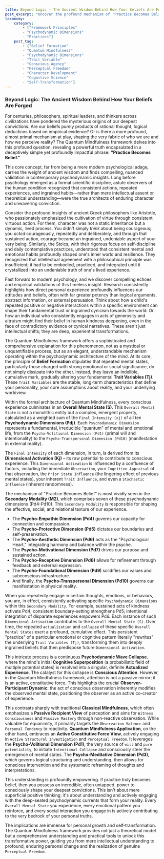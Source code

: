 ```yaml
---
title: Beyond Logic - The Ancient Wisdom Behind How Your Beliefs Are Forged
post_excerpt: "Uncover the profound mechanism of 'Practice Becomes Belief' within the Quantum Mindfulness framework. This article reveals how repeated mental states, particularly those charged with emotional and social significance, don't just pass away, but actively sculpt your deepest convictions by altering your fundamental psychological traits. Discover how ancient wisdom and modern psychology converge to empower you to consciously shape your reality."
taxonomy:
    category:
        - ["Framework Principles"
        - "Psychodynamic Dimensions"
        - "Practices"]
    post_tag:
        - ["Belief Formation"
        - "Quantum Mindfulness"
        - "Psychodynamic Dimensions"
        - "Trait Variable"
        - "Conscious Agency"
        - "Perceptual Freedom"
        - "Character Development"
        - "Cognitive Science"
        - "Self-Transformation"]
---
```

### Beyond Logic: The Ancient Wisdom Behind How Your Beliefs Are Forged

For centuries, philosophers, spiritual leaders, and thinkers across civilizations have pondered the mysterious origins of our deepest convictions. Are our beliefs purely products of rational thought, logical deductions based on empirical evidence? Or is there a more profound, almost primal mechanism at play, shaping the very fabric of who we are and how we perceive reality? The Quantum Mindfulness framework delves into this profound question, revealing a powerful truth encapsulated in a deceptively simple yet profoundly impactful phrase: **"Practice Becomes Belief."**

This core concept, far from being a mere modern psychological adage, carries the weight of ancient wisdom and finds compelling, nuanced validation in contemporary psychodynamic insights. Long before psychology emerged as a formal scientific discipline, astute observers of the human condition recognized that consistent actions, repeated experiences, and ingrained habits—rather than mere intellectual assent or theoretical understanding—were the true architects of enduring character and unwavering conviction.

Consider the profound insights of ancient Greek philosophers like Aristotle, who passionately emphasized the cultivation of virtue through consistent virtuous action. For them, character was not a static inheritance but a dynamic, lived process. You didn't simply *think* about being courageous; you *acted* courageously, repeatedly and deliberately, and through that sustained action, courage became an ingrained, undeniable aspect of your very being. Similarly, the Stoics, with their rigorous focus on self-discipline and daily contemplative practices, understood that consistent mental and emotional habits profoundly shaped one's inner world and resilience. They recognized that intellectual agreement with a philosophical principle was insufficient; it had to be embodied, practiced, and integrated until it crystallized into an undeniable truth of one's lived experience.

Fast forward to modern psychology, and we discover compelling echoes and empirical validations of this timeless insight. Research consistently highlights how direct personal experience profoundly influences our attitudes and beliefs, often with far greater potency than logical arguments, abstract information, or external persuasion. Think about how a child's repeated positive or negative interactions within a specific environment can shape their fundamental trust or ingrained cynicism towards the world. Or how an individual who consistently engages in acts of generosity and altruism might find their belief in human kindness deepening, even in the face of contradictory evidence or cynical narratives. These aren't just intellectual shifts; they are deep, experiential transformations.

The Quantum Mindfulness framework offers a sophisticated and comprehensive explanation for this phenomenon, not as a mystical or unquantifiable process, but as an elegant, understandable mechanism operating within the psychodynamic architecture of the mind. At its core, the principle of **Belief Formation** stipulates that repeated mental states, particularly those charged with strong emotional or social significance, do not simply dissipate into the ether. Instead, they leave an indelible, cumulative mark, gradually altering your fundamental **Trait Variables (Tj)**. These `Trait Variables` are the stable, long-term characteristics that define your personality, your core assumptions about reality, and your underlying worldview.

Within the formal architecture of Quantum Mindfulness, every conscious experience culminates in an **Overall Mental State (S)**. This `Overall Mental State` is not a monolithic entity but a complex, emergent property, calculated as a weighted sum of the `Final Intensity (xj)` of all ten **Psychodynamic Dimensions (Pdj)**. Each `Psychodynamic Dimension` represents a fundamental, irreducible "quantum" of mental and emotional life, from the `Psycho-Volitional Dimension (Pd1)` (primal will and intentionality) to the `Psycho-Transpersonal Dimension (Pd10)` (manifestation in external reality).

The `Final Intensity` of each dimension, in turn, is derived from its **Dimensional Activation (Kj)** – its raw potential to contribute to conscious experience. This `Dimensional Activation` is influenced by a confluence of factors, including the immediate `Observation`, your `Cognitive Appraisal` of that observation, the `Prior State Influence` (the lingering effect of previous mental states), your inherent `Trait Influence`, and even a `Stochastic Influence` (inherent randomness).

The mechanism of "Practice Becomes Belief" is most vividly seen in the **Secondary Modality (M2)**, which comprises seven of these psychodynamic dimensions (Pd4-Pd10). This `Secondary Modality` is responsible for shaping the affective, social, and relational texture of our experience.
*   The **Psycho-Empathic Dimension (Pd4)** governs our capacity for connection and compassion.
*   The **Psycho-Protective Dimension (Pd5)** dictates our boundaries and self-preservation.
*   The **Psycho-Aesthetic Dimension (Pd6)** acts as the "Psychological Heart," integrating harmony and balance within the psyche.
*   The **Psycho-Motivational Dimension (Pd7)** drives our purpose and sustained action.
*   The **Psycho-Receptive Dimension (Pd8)** allows for refinement through feedback and external expression.
*   The **Psycho-Foundational Dimension (Pd9)** solidifies our values and subconscious infrastructure.
*   And finally, the **Psycho-Transpersonal Dimension (Pd10)** governs our manifestation in physical reality.

When you repeatedly engage in certain thoughts, emotions, or behaviors, you are, in effect, consistently activating specific `Psychodynamic Dimensions` within this `Secondary Modality`. For example, sustained acts of kindness activate Pd4; consistent boundary-setting strengthens Pd5; intentional integration of disparate experiences empowers Pd6. Each instance of such `Dimensional Activation` contributes to the `Overall Mental State (S)`. Over time, the repeated `actualization` and `collapse` of these specific `Overall Mental States` exert a profound, cumulative effect. This persistent "practice" of a particular emotional or cognitive pattern literally "rewrites" the underlying `Trait Variables (Tj)`, transforming them into deeply ingrained beliefs that then predispose future `Dimensional Activation`.

This intricate process is a continuous **Psychodynamic Wave Collapse**, where the mind's initial **Cognitive Superposition** (a probabilistic field of multiple potential states) is resolved into a singular, definite **Actualized Experience**. The catalyst for this collapse is **Conscious Attention**. However, in the Quantum Mindfulness framework, attention is not a passive mirror; it is an active, constitutive force. This highlights the crucial **Observer-Participant Dynamic**: the act of conscious observation inherently modifies the observed mental state, positioning the observer as an active co-creator of experience.

This contrasts sharply with traditional **Classical Mindfulness**, which often emphasizes a **Passive Recipient View** of perception and aims for `Witness Consciousness` and `Passive Mastery` through non-reactive observation. While valuable for equanimity, it primarily targets the `Observation Valence` and `Personal Tendency` to reactivity. **Quantum Mindfulness Application**, on the other hand, embraces an **Active Constitutive Force View**, actively engaging in `Active Structural Investigation` and `Perceptual Freedom`. It leverages the **Psycho-Volitional Dimension (Pd1)**, the very source of `will` and `pure potentiality`, to initiate `Intentional Collapse` and consciously steer the emergence of mental states. The **Psycho-Meditative Dimension (Pd3)**, which governs logical structuring and understanding, then allows for conscious intervention and the systematic reframing of thoughts and interpretations.

This understanding is profoundly empowering. If practice truly becomes belief, then you possess an incredible, often untapped, power to consciously shape your deepest convictions. This isn't about mere superficial positive thinking; it's about understanding and actively engaging with the deep-seated psychodynamic currents that form your reality. Every `Overall Mental State` you experience, every emotional pattern you reinforce, and every social interaction you engage in is actively contributing to the very bedrock of your personal truths.

The implications are immense for personal growth and self-transformation. The Quantum Mindfulness framework provides not just a theoretical model but a comprehensive understanding and practical tools to unlock this transformative power, guiding you from mere intellectual understanding to profound, enduring personal change and the realization of genuine `Perceptual Freedom`.